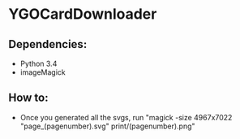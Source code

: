 # YGOCardDownloader

## Dependencies:

- Python 3.4
- imageMagick

## How to:

- Once you generated all the svgs, run "magick -size 4967x7022  "page_(pagenumber).svg" print/(pagenumber).png"